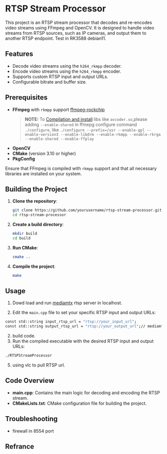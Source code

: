 # RTSP Stream Processor

This project is an RTSP stream processor that decodes and re-encodes video streams using FFmpeg and OpenCV. It is designed to handle video streams from RTSP sources, such as IP cameras, and output them to another RTSP endpoint. Test in RK3588 debian11.

## Features

- Decode video streams using the `h264_rkmpp` decoder.
- Encode video streams using the `h264_rkmpp` encoder.
- Supports custom RTSP input and output URLs.
- Configurable bitrate and buffer size.

## Prerequisites

- **FFmpeg** with `rkmpp` support [ffmpeg-rockchip](https://github.com/nyanmisaka/ffmpeg-rockchip)
  > **NOTE:** To [Compilation and install](https://github.com/nyanmisaka/ffmpeg-rockchip/wiki/Compilation) libs like `avcoder.so`,please adding `--enable-shared` in ffmepg configure command `./configure`, like `./configure --prefix=/usr --enable-gpl --enable-version3 --enable-libdrm --enable-rkmpp --enable-rkrga --enable-shared --enable-ffplay`
- **OpenCV**
- **CMake** (version 3.10 or higher)
- **PkgConfig**

Ensure that FFmpeg is compiled with `rkmpp` support and that all necessary libraries are installed on your system.

## Building the Project

1. **Clone the repository**:
   ```bash
   git clone https://github.com/yourusername/rtsp-stream-processor.git
   cd rtsp-stream-processor
   ```

2. **Create a build directory**:
   ```bash
   mkdir build
   cd build
   ```

3. **Run CMake**:
   ```bash
   cmake ..
   ```

4. **Compile the project**:
   ```bash
   make
   ```

## Usage
1. Dowd load and run [mediamtx](https://github.com/bluenviron/mediamtx/releases/download/v1.9.2/mediamtx_v1.9.2_linux_arm64v8.tar.gz) rtsp server in localhost.
   
1. Edit the `main.cpp` file to set your specific RTSP input and output URLs:
```bash
const std::string input_rtsp_url = "rtsp://your_input_url";
const std::string output_rtsp_url = "rtsp://your_output_url";// mediamtx RTSP server "rtsp://127.0.0.1:8554/test"
```
2. build code.
3. Run the compiled executable with the desired RTSP input and output URLs:
```bash
./RTSPStreamProcessor
```
5. using vlc to pull RTSP url.

## Code Overview

- **main.cpp**: Contains the main logic for decoding and encoding the RTSP stream.
- **CMakeLists.txt**: CMake configuration file for building the project.
## Troubleshooting
- firewall in 8554 port


## Refrance

